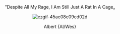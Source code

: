 </div> <div align="center"> ”Despite All My Rage, I Am Still Just A Rat In A Cage„
</div> <div align="center">

![ezgif-45ae08e09cd02d](https://github.com/user-attachments/assets/7b5e1742-6e72-44aa-a604-0f931efa0375)
</div> <div align="center">
Albert {Al/Wes} </div> 
